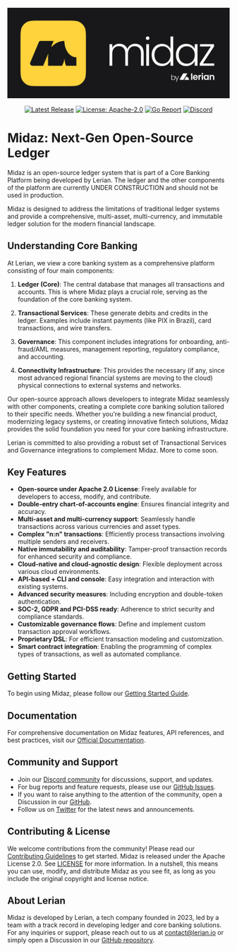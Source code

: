 ![banner](image/README/midaz-banner.png)

<div align="center">

[![Latest Release](https://img.shields.io/github/v/release/LerianStudio/midaz?include_prereleases)](https://github.com/LerianStudio/midaz/releases)
[![License: Apache-2.0](https://img.shields.io/badge/License-Apache_2.0-blue.svg)](https://github.com/LerianStudio/midaz/blob/main/LICENSE)
[![Go Report](https://goreportcard.com/badge/github.com/lerianstudio/midaz)](https://goreportcard.com/report/github.com/lerianstudio/midaz)
[![Discord](https://img.shields.io/badge/Discord-Lerian%20Studio-%237289da.svg?logo=discord)](https://discord.gg/DnhqKwkGv3)

</div>

# Midaz: Next-Gen Open-Source Ledger

Midaz is an open-source ledger system that is part of a Core Banking Platform being developed by Lerian. The ledger and the other components of the platform are currently UNDER CONSTRUCTION and should not be used in production.

Midaz is designed to address the limitations of traditional ledger systems and provide a comprehensive, multi-asset, multi-currency, and immutable ledger solution for the modern financial landscape.

## Understanding Core Banking

At Lerian, we view a core banking system as a comprehensive platform consisting of four main components:

1. **Ledger (Core)**: The central database that manages all transactions and accounts. This is where Midaz plays a crucial role, serving as the foundation of the core banking system.

2. **Transactional Services**: These generate debits and credits in the ledger. Examples include instant payments (like PIX in Brazil), card transactions, and wire transfers.

3. **Governance**: This component includes integrations for onboarding, anti-fraud/AML measures, management reporting, regulatory compliance, and accounting.

4. **Connectivity Infrastructure**: This provides the necessary (if any, since most advanced regional financial systems are moving to the cloud) physical connections to external systems and networks.

Our open-source approach allows developers to integrate Midaz seamlessly with other components, creating a complete core banking solution tailored to their specific needs. Whether you're building a new financial product, modernizing legacy systems, or creating innovative fintech solutions, Midaz provides the solid foundation you need for your core banking infrastructure.

Lerian is committed to also providing a robust set of Transactional Services and Governance integrations to complement Midaz. More to come soon.

## Key Features

- **Open-source under Apache 2.0 License**: Freely available for developers to access, modify, and contribute.
- **Double-entry chart-of-accounts engine**: Ensures financial integrity and accuracy.
- **Multi-asset and multi-currency support**: Seamlessly handle transactions across various currencies and asset types.
- **Complex "n:n" transactions**: Efficiently process transactions involving multiple senders and receivers.
- **Native immutability and auditability**: Tamper-proof transaction records for enhanced security and compliance.
- **Cloud-native and cloud-agnostic design**: Flexible deployment across various cloud environments.
- **API-based + CLI and console**: Easy integration and interaction with existing systems.
- **Advanced security measures**: Including encryption and double-token authentication.
- **SOC-2, GDPR and PCI-DSS ready**: Adherence to strict security and compliance standards.
- **Customizable governance flows**: Define and implement custom transaction approval workflows.
- **Proprietary DSL**: For efficient transaction modeling and customization.
- **Smart contract integration**: Enabling the programming of complex types of transactions, as well as automated compliance.

## Getting Started

To begin using Midaz, please follow our [Getting Started Guide](https://docs.midaz.io/getting-started).

## Documentation

For comprehensive documentation on Midaz features, API references, and best practices, visit our [Official Documentation](https://docs.midaz.io).

## Community and Support

- Join our [Discord community](https://discord.gg/DnhqKwkGv3) for discussions, support, and updates.
- For bug reports and feature requests, please use our [GitHub Issues](https://github.com/LerianStudio/midaz/issues).
- If you want to raise anything to the attention of the community, open a Discussion in our [GitHub](https://github.com/LerianStudio/midaz/discussions).
- Follow us on [Twitter](https://twitter.com/LerianStudio) for the latest news and announcements.

## Contributing & License

We welcome contributions from the community! Please read our [Contributing Guidelines](CONTRIBUTING.md) to get started. Midaz is released under the Apache License 2.0. See [LICENSE](LICENSE) for more information. In a nutshell, this means you can use, modify, and distribute Midaz as you see fit, as long as you include the original copyright and license notice.

## About Lerian

Midaz is developed by Lerian, a tech company founded in 2023, led by a team with a track record in developing ledger and core banking solutions. For any inquiries or support, please reach out to us at [contact@lerian.io](mailto:contact@lerian.io) or simply open a Discussion in our [GitHub repository](https://github.com/LerianStudio/midaz/discussions).
